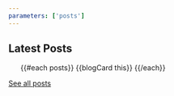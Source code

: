 ```yaml
---
parameters: ['posts']
---
```


<section>
  <div class="latest-posts">
    <h2>Latest <span>Posts</span></h2>
    <ul>
      {{#each posts}}
        {{blogCard this}}
      {{/each}}
    </ul>
    <a class="all" href="/blog/" title="See all posts">See all posts</a>
  </div>
</section>
